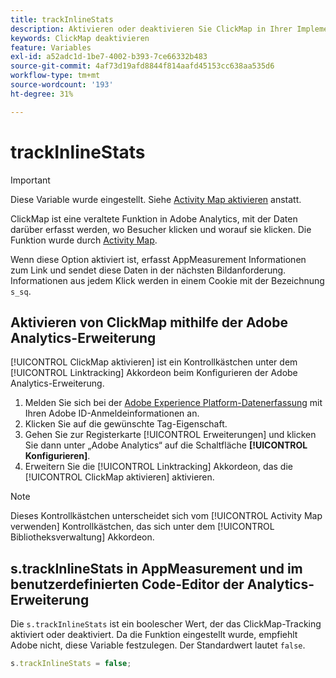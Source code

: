 ```yaml
---
title: trackInlineStats
description: Aktivieren oder deaktivieren Sie ClickMap in Ihrer Implementierung.
keywords: ClickMap deaktivieren
feature: Variables
exl-id: a52adc1d-1be7-4002-b393-7ce66332b483
source-git-commit: 4af73d19afd8844f814aafd45153cc638aa535d6
workflow-type: tm+mt
source-wordcount: '193'
ht-degree: 31%

---
```


# trackInlineStats

>[!IMPORTANT]
>
>Diese Variable wurde eingestellt. Siehe [Activity Map aktivieren](/help/analyze/activity-map/activitymap-getting-started/activitymap-enable.md) anstatt.

ClickMap ist eine veraltete Funktion in Adobe Analytics, mit der Daten darüber erfasst werden, wo Besucher klicken und worauf sie klicken. Die Funktion wurde durch [Activity Map](/help/analyze/activity-map/activity-map.md).

Wenn diese Option aktiviert ist, erfasst AppMeasurement Informationen zum Link und sendet diese Daten in der nächsten Bildanforderung. Informationen aus jedem Klick werden in einem Cookie mit der Bezeichnung `s_sq`.

## Aktivieren von ClickMap mithilfe der Adobe Analytics-Erweiterung

[!UICONTROL ClickMap aktivieren] ist ein Kontrollkästchen unter dem [!UICONTROL Linktracking] Akkordeon beim Konfigurieren der Adobe Analytics-Erweiterung.

1. Melden Sie sich bei der [Adobe Experience Platform-Datenerfassung](https://experience.adobe.com/data-collection) mit Ihren Adobe ID-Anmeldeinformationen an.
2. Klicken Sie auf die gewünschte Tag-Eigenschaft.
3. Gehen Sie zur Registerkarte [!UICONTROL Erweiterungen] und klicken Sie dann unter „Adobe Analytics“ auf die Schaltfläche **[!UICONTROL Konfigurieren]**.
4. Erweitern Sie die [!UICONTROL Linktracking] Akkordeon, das die [!UICONTROL ClickMap aktivieren] aktivieren.

>[!NOTE]
>
>Dieses Kontrollkästchen unterscheidet sich vom [!UICONTROL Activity Map verwenden] Kontrollkästchen, das sich unter dem [!UICONTROL Bibliotheksverwaltung] Akkordeon.

## s.trackInlineStats in AppMeasurement und im benutzerdefinierten Code-Editor der Analytics-Erweiterung

Die `s.trackInlineStats` ist ein boolescher Wert, der das ClickMap-Tracking aktiviert oder deaktiviert. Da die Funktion eingestellt wurde, empfiehlt Adobe nicht, diese Variable festzulegen. Der Standardwert lautet `false`.

```js
s.trackInlineStats = false;
```
